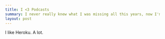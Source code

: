 ```yaml
---
title: I <3 Podcasts
summary: I never really knew what I was missing all this years, now I'm addicted.
layout: post
---
```


I like Heroku. A lot.
